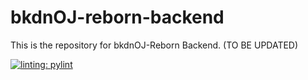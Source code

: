 # bkdnOJ-reborn-backend
This is the repository for bkdnOJ-Reborn Backend. (TO BE UPDATED)

[![linting: pylint](https://img.shields.io/badge/linting-pylint-yellowgreen)](https://github.com/PyCQA/pylint)

